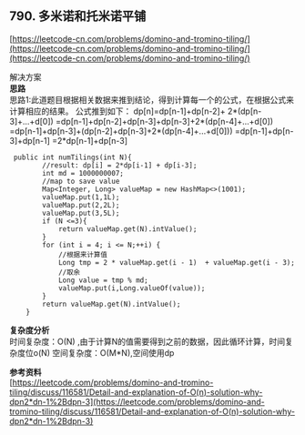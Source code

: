 **790. 多米诺和托米诺平铺**  
---
[https://leetcode-cn.com/problems/domino-and-tromino-tiling/](https://leetcode-cn.com/problems/domino-and-tromino-tiling/](https://leetcode-cn.com/problems/domino-and-tromino-tiling/)  

解决方案   
**思路**  
思路1:此道题目根据相关数据来推到结论，得到计算每一个的公式，在根据公式来计算相应的结果。
公式推到如下：
dp[n]=dp[n-1]+dp[n-2]+ 2*(dp[n-3]+...+d[0])
         =dp[n-1]+dp[n-2]+dp[n-3]+dp[n-3]+2*(dp[n-4]+...+d[0])
         =dp[n-1]+dp[n-3]+(dp[n-2]+dp[n-3]+2*(dp[n-4]+...+d[0]))
         =dp[n-1]+dp[n-3]+dp[n-1]
         =2*dp[n-1]+dp[n-3]

```
 public int numTilings(int N){
        //result: dp[i] = 2*dp[i-1] + dp[i-3];
        int md = 1000000007;
        //map to save value
        Map<Integer, Long> valueMap = new HashMap<>(1001);
        valueMap.put(1,1L);
        valueMap.put(2,2L);
        valueMap.put(3,5L);
        if (N <=3){
            return valueMap.get(N).intValue();
        }
        for (int i = 4; i <= N;++i) {
            //根据来计算值
            Long tmp = 2 * valueMap.get(i - 1)  + valueMap.get(i - 3);
            //取余
            Long value = tmp % md;
            valueMap.put(i,Long.valueOf(value));
        }
        return valueMap.get(N).intValue();
    }
```

**复杂度分析**      
时间复杂度：O(N) ,由于计算N的值需要得到之前的数据，因此循环计算，时间复杂度位o(N)
空间复杂度：O(M*N),空间使用dp


**参考资料**  
[https://leetcode.com/problems/domino-and-tromino-tiling/discuss/116581/Detail-and-explanation-of-O(n)-solution-why-dpn2*dn-1%2Bdpn-3](https://leetcode.com/problems/domino-and-tromino-tiling/discuss/116581/Detail-and-explanation-of-O(n)-solution-why-dpn2*dn-1%2Bdpn-3) 